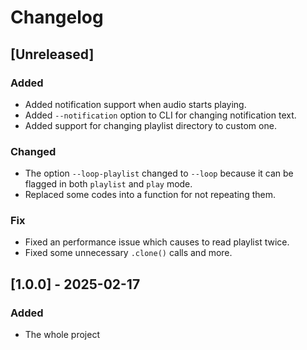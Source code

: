 # Changelog
## [Unreleased]
### Added
- Added notification support when audio starts playing.
- Added `--notification` option to CLI for changing notification text.
- Added support for changing playlist directory to custom one.

### Changed
- The option `--loop-playlist` changed to `--loop` because it can be flagged in both `playlist` and `play` mode.
- Replaced some codes into a function for not repeating them.

### Fix
- Fixed an performance issue which causes to read playlist twice.
- Fixed some unnecessary `.clone()` calls and more.

## [1.0.0] - 2025-02-17
### Added
- The whole project

